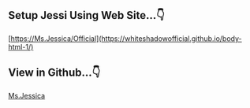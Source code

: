 ## Setup Jessi Using Web Site...👇

[https://Ms.Jessica/Official](https://whiteshadowofficial.github.io/body-html-1/)

## View in Github...👇

[Ms.Jessica](https://github.com/whiteshadowofficial/Jessi-WhatsApp-Bot-MD)

